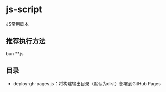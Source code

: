 # js-script
JS常用脚本

## 推荐执行方法

bun **.js

## 目录

- deploy-gh-pages.js：将构建输出目录（默认为dist）部署到GitHub Pages